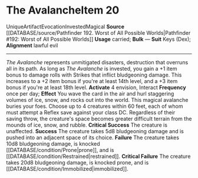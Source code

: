 ﻿---
id: '2532'
item_category: Artifacts
item_subcategory: The Deck of Destiny
level: '20'
name: The Avalanche
rarity: Unique
school: Evocation
source: '[[DATABASE/source/Pathfinder 192. Worst of All Possible Worlds|Pathfinder
  #192: Worst of All Possible Worlds]]'
subcategory: artifact
trait:
- '[[DATABASE/trait/Artifact|Artifact]]'
- '[[DATABASE/trait/Evocation|Evocation]]'
- '[[DATABASE/trait/Invested|Invested]]'
- '[[DATABASE/trait/Magical|Magical]]'
- '[[DATABASE/trait/Unique|Unique]]'
type: Item
usage: carried

---
# The Avalanche<span class="item-type">Item 20</span>

<span class="trait-unique item-trait">Unique</span><span class="item-trait">Artifact</span><span class="item-trait">Evocation</span><span class="item-trait">Invested</span><span class="item-trait">Magical</span>
**Source** [[DATABASE/source/Pathfinder 192. Worst of All Possible Worlds|Pathfinder #192: Worst of All Possible Worlds]]
**Usage** carried; **Bulk** —
**Suit** Keys (Dex); **Alignment** lawful evil

---
_The Avalanche_ represents unmitigated disasters, destruction that overruns all in its path. As long as _The Avalanche_ is invested, you gain a +1 item bonus to damage rolls with Strikes that inflict bludgeoning damage. This increases to a +2 item bonus if you're at least 14th level, and a +3 item bonus if you're at least 18th level.
**Activate** <span class="action-icon">4</span> envision, Interact **Frequency** once per day; **Effect** You wave the card in the air and hurl staggering volumes of ice, snow, and rocks out into the world. This magical avalanche buries your foes. Choose up to 4 creatures within 60 feet, each of whom must attempt a Reflex save against your class DC. Regardless of their saving throw, the creature's space becomes greater difficult terrain from the mounds of ice, snow, and rubble.
**Critical Success** The creature is unaffected.
**Success** The creature takes 5d8 bludgeoning damage and is pushed into an adjacent space of its choice.
**Failure** The creature takes 10d8 bludgeoning damage, is knocked [[DATABASE/condition/Prone|prone]], and is [[DATABASE/condition/Restrained|restrained]].
**Critical Failure** The creature takes 20d8 bludgeoning damage, is knocked prone, and is [[DATABASE/condition/Immobilized|immobilized]].